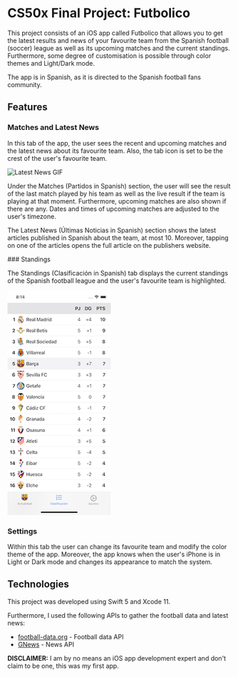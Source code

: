 # CS50x Final Project: Futbolico

This project consists of an iOS app called Futbolico that allows you to get the latest results and news of your favourite team from the Spanish football (soccer) league as well as its upcoming matches and the current standings. Furthermore, some degree of customisation is possible through color themes and Light/Dark mode.

The app is in Spanish, as it is directed to the Spanish football fans community.


## Features

### Matches and Latest News
In this tab of the app, the user sees the recent and upcoming matches and the latest news about its favourite team. Also, the tab icon is set to be the crest of the user's favourite team.

![Latest News GIF](assets/screenshots/LatestNews.GIF "Latest News")

Under the Matches (Partidos in Spanish) section, the user will see the result of the last match played by his team as well as the live result if the team is playing at that moment. Furthermore,  upcoming matches are also shown if there are any. Dates and times of upcoming matches are adjusted to the user's timezone.

The Latest News (Últimas Noticias in Spanish) section shows the latest articles published in Spanish about the team, at most 10. Moreover, tapping on one of the articles opens the full article on the publishers website.

### Standings

The Standings (Clasificación in Spanish) tab displays the current standings of the Spanish football league and the user's favourite team is highlighted.

![Standings](assets/screenshots/Standings.png "Standings")

### Settings

Within this tab the user can change its favourite team and modify the color theme of the app. Moreover, the app knows when the user's iPhone is in Light or Dark mode and changes its appearance to match the system.

## Technologies
This project was developed using Swift 5 and Xcode 11.

Furthermore, I used the following APIs to gather the football data and latest news:
* [football-data.org](https://www.football-data.org/) - Football data API
* [GNews](https://gnews.io/) - News API


**DISCLAIMER:** I am by no means an iOS app development expert and don't claim to be one, this was my first app.
